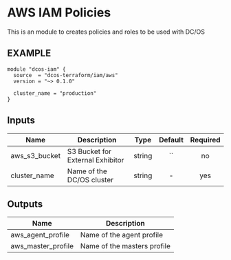 AWS IAM Policies
===============
This is an module to creates policies and roles to be used with DC/OS


EXAMPLE
-------
```hcl
module "dcos-iam" {
  source  = "dcos-terraform/iam/aws"
  version = "~> 0.1.0"

  cluster_name = "production"
}
```



## Inputs

| Name | Description | Type | Default | Required |
|------|-------------|:----:|:-----:|:-----:|
| aws_s3_bucket | S3 Bucket for External Exhibitor | string | `` | no |
| cluster_name | Name of the DC/OS cluster | string | - | yes |

## Outputs

| Name | Description |
|------|-------------|
| aws_agent_profile | Name of the agent profile |
| aws_master_profile | Name of the masters profile |

